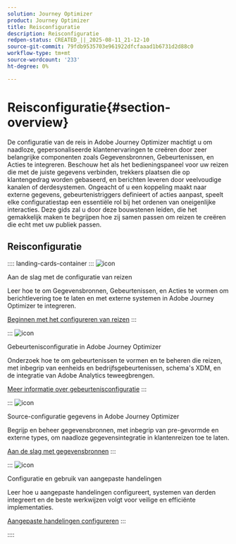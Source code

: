 ```yaml
---
solution: Journey Optimizer
product: Journey Optimizer
title: Reisconfiguratie
description: Reisconfiguratie
redpen-status: CREATED_||_2025-08-11_21-12-10
source-git-commit: 79fdb9535703e961922dfcfaaad1b6731d2d88c0
workflow-type: tm+mt
source-wordcount: '233'
ht-degree: 0%

---
```



# Reisconfiguratie{#section-overview}

De configuratie van de reis in Adobe Journey Optimizer machtigt u om naadloze, gepersonaliseerde klantenervaringen te creëren door zeer belangrijke componenten zoals Gegevensbronnen, Gebeurtenissen, en Acties te integreren. Beschouw het als het bedieningspaneel voor uw reizen die met de juiste gegevens verbinden, trekkers plaatsen die op klantengedrag worden gebaseerd, en berichten leveren door veelvoudige kanalen of derdesystemen. Ongeacht of u een koppeling maakt naar externe gegevens, gebeurtenistriggers definieert of acties aanpast, speelt elke configuratiestap een essentiële rol bij het ordenen van oneigenlijke interacties. Deze gids zal u door deze bouwstenen leiden, die het gemakkelijk maken te begrijpen hoe zij samen passen om reizen te creëren die echt met uw publiek passen.

## Reisconfiguratie

:::: landing-cards-container
:::
![icon](https://cdn.experienceleague.adobe.com/icons/circle-play.svg?lang=nl-NL)

Aan de slag met de configuratie van reizen

Leer hoe te om Gegevensbronnen, Gebeurtenissen, en Acties te vormen om berichtlevering toe te laten en met externe systemen in Adobe Journey Optimizer te integreren.

[Beginnen met het configureren van reizen](../using/configuration/about-data-sources-events-actions.md)
:::

:::
![icon](https://cdn.experienceleague.adobe.com/icons/list-check.svg?lang=nl-NL)

Gebeurtenisconfiguratie in Adobe Journey Optimizer

Onderzoek hoe te om gebeurtenissen te vormen en te beheren die reizen, met inbegrip van eenheids en bedrijfsgebeurtenissen, schema&#39;s XDM, en de integratie van Adobe Analytics teweegbrengen.

[Meer informatie over gebeurtenisconfiguratie](events-journeys-landing-page.md)
:::

:::
![icon](https://cdn.experienceleague.adobe.com/icons/gear.svg?lang=nl-NL)

Source-configuratie gegevens in Adobe Journey Optimizer

Begrijp en beheer gegevensbronnen, met inbegrip van pre-gevormde en externe types, om naadloze gegevensintegratie in klantenreizen toe te laten.

[Aan de slag met gegevensbronnen](data-source-journeys-landing-page.md)
:::

:::
![icon](https://cdn.experienceleague.adobe.com/icons/screwdriver-wrench.svg?lang=nl-NL)

Configuratie en gebruik van aangepaste handelingen

Leer hoe u aangepaste handelingen configureert, systemen van derden integreert en de beste werkwijzen volgt voor veilige en efficiënte implementaties.

[Aangepaste handelingen configureren](action-journeys-landing-page.md)
:::

::::
